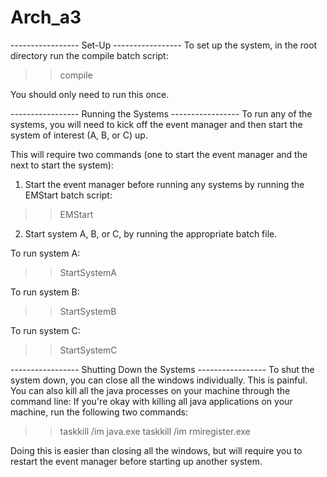 Arch_a3
=======

----------------- Set-Up ----------------- 
To set up the system, in the root directory run the compile batch script:

>> compile

You should only need to run this once. 

----------------- Running the Systems ----------------- 
To run any of the systems, you will need to kick off the event manager 
and then start the system of interest (A, B, or C) up. 

This will require two commands (one to start the event manager and the next to start the system):

1. Start the event manager before running any systems by running the EMStart batch script:
>> EMStart

2. Start system A, B, or C, by running the appropriate batch file.

To run system A:
>> StartSystemA

To run system B:
>> StartSystemB

To run system C:
>> StartSystemC

----------------- Shutting Down the Systems ----------------- 
To shut the system down, you can close all the windows individually. This is painful.
You can also kill all the java processes on your machine through the command line:
If you're okay with killing all java applications on your machine, run the following two commands:
>> taskkill /im java.exe
>> taskkill /im rmiregister.exe

Doing this is easier than closing all the windows, 
but will require you to restart the event manager before starting up another system. 

